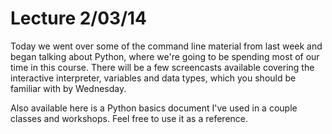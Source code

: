 # Lecture 2/03/14

Today we went over some of the command line material from last week and began talking about Python, where we're going to be spending most of our time in this course. There will be a few screencasts available covering the interactive interpreter, variables and data types, which you should be familiar with by Wednesday.

Also available here is a Python basics document I've used in a couple classes and workshops. Feel free to use it as a reference.
